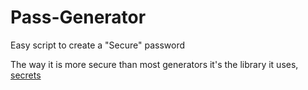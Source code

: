# Pass-Generator

Easy script to create a "Secure" password

The way it is more secure than most generators it's the library it uses, [secrets](https://docs.python.org/es/dev/library/secrets.html#module-secrets)
